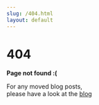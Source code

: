 ```yaml
---
slug: /404.html
layout: default
---
```


<div class="not-found-container">
  <h1 class="not-found-title">404</h1>

  <p><strong>Page not found :(</strong></p>
  <p>For any moved blog posts, <br/>please have a look at the <a href="{{ site.baseurl }}/blog">blog</a></p>
</div>
